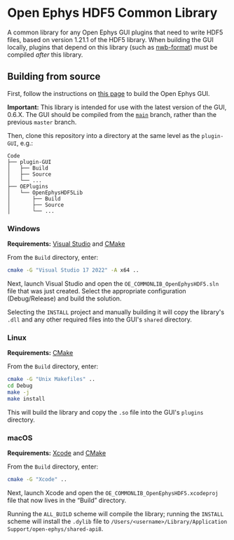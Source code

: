 # Open Ephys HDF5 Common Library

A common library for any Open Ephys GUI plugins that need to write HDF5 files, based on version 1.21.1 of the HDF5 library. When building the GUI locally, plugins that depend on this library (such as [nwb-format](https://github.com/open-ephys-plugins/nwb-format)) must be compiled *after* this library.

## Building from source

First, follow the instructions on [this page](https://open-ephys.github.io/gui-docs/Developer-Guide/Compiling-the-GUI.html) to build the Open Ephys GUI.

**Important:** This library is intended for use with the latest version of the GUI, 0.6.X. The GUI should be compiled from the [`main`](https://github.com/open-ephys/plugin-gui/tree/main) branch, rather than the previous `master` branch.

Then, clone this repository into a directory at the same level as the `plugin-GUI`, e.g.:
 
```
Code
├── plugin-GUI
│   ├── Build
│   ├── Source
│   └── ...
├── OEPlugins
│   └── OpenEphysHDF5Lib
│       ├── Build
│       ├── Source
│       └── ...
```

### Windows

**Requirements:** [Visual Studio](https://visualstudio.microsoft.com/) and [CMake](https://cmake.org/install/)

From the `Build` directory, enter:

```bash
cmake -G "Visual Studio 17 2022" -A x64 ..
```

Next, launch Visual Studio and open the `OE_COMMONLIB_OpenEphysHDF5.sln` file that was just created. Select the appropriate configuration (Debug/Release) and build the solution.

Selecting the `INSTALL` project and manually building it will copy the library's `.dll` and any other required files into the GUI's `shared` directory.


### Linux

**Requirements:** [CMake](https://cmake.org/install/)

From the `Build` directory, enter:

```bash
cmake -G "Unix Makefiles" ..
cd Debug
make -j
make install
```

This will build the library and copy the `.so` file into the GUI's `plugins` directory.


### macOS

**Requirements:** [Xcode](https://developer.apple.com/xcode/) and [CMake](https://cmake.org/install/)

From the `Build` directory, enter:

```bash
cmake -G "Xcode" ..
```

Next, launch Xcode and open the `OE_COMMONLIB_OpenEphysHDF5.xcodeproj` file that now lives in the “Build” directory.

Running the `ALL_BUILD` scheme will compile the library; running the `INSTALL` scheme will install the `.dylib` file to `/Users/<username>/Library/Application Support/open-ephys/shared-api8`.

